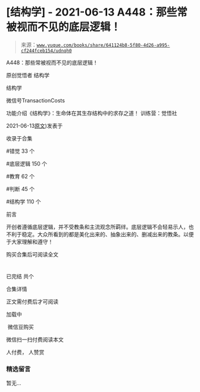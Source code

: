 # [结构学] - 2021-06-13 A448：那些常被视而不见的底层逻辑！

> 来源：[`www.yuque.com/books/share/641124b8-5f80-4d26-a995-cf244fceb154/udnqh0`](https://www.yuque.com/books/share/641124b8-5f80-4d26-a995-cf244fceb154/udnqh0)



A448：那些常被视而不见的底层逻辑！ 

原创觉悟者 结构学 

结构学 

微信号TransactionCosts 

功能介绍《结构学》：生命体在其生存结构中的求存之道！ 训练营：觉悟社 

2021-06-13[原文](https://mp.weixin.qq.com/s?__biz=MzIzMDYwOTM0Mg==&mid=2247485830&idx=1&sn=42c85288382aacb54ef38302b619e934&chksm=e8b19157dfc61841033aa2c778fc461dd05cf91d24f4ecdc3c8e812d94251607fdb69912c08f#rd))发表于 

收录于合集 

#错觉 33 个 

#底层逻辑 150 个 

#教育 62 个 

#判断 45 个 

#结构学 110 个 

前言 

开创者遵循底层逻辑，并不受教条和主流观念所羁绊。底层逻辑不会轻易示人，也不利于稳定。大众所看到的都是美化出来的、抽象出来的、删减出来的教条。以便于大家理解和遵守！ 

购买合集后可阅读全文 

# 

已完结 共个 

合集详情 

正文需付费后才可阅读 

加载中 

 微信豆购买 

微信扫一扫付费阅读本文 

人付费， 人赞赏 

### 精选留言 

暂无...